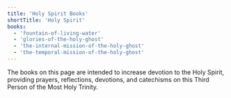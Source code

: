 ```yaml
---
title: 'Holy Spirit Books'
shortTitle: 'Holy Spirit'
books:
  - 'fountain-of-living-water'
  - 'glories-of-the-holy-ghost'
  - 'the-internal-mission-of-the-holy-ghost'
  - 'the-temporal-mission-of-the-holy-ghost'
---
```


The books on this page are intended to increase devotion to the Holy Spirit, providing prayers, reflections, devotions, and catechisms on this Third Person of the Most Holy Trinity.
